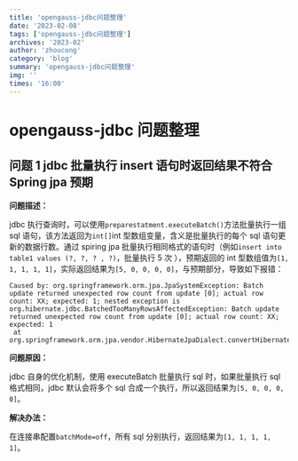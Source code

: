 ```yaml
---
title: 'opengauss-jdbc问题整理'
date: '2023-02-08'
tags: ['opengauss-jdbc问题整理']
archives: '2023-02'
author: 'zhoucong'
category: 'blog'
summary: 'opengauss-jdbc问题整理'
img: ''
times: '16:00'
---
```


# opengauss-jdbc 问题整理

## 问题 1 jdbc 批量执行 insert 语句时返回结果不符合 Spring jpa 预期

**问题描述：**

jdbc 执行查询时，可以使用`preparestatment.executeBatch()`方法批量执行一组 sql 语句，该方法返回为`int[]`int 型数组变量，含义是批量执行的每个 sql 语句更新的数据行数。通过 spiring jpa 批量执行相同格式的语句时（例如`insert into table1 values (?, ?, ? , ?)`，批量执行 5 次 ），预期返回的 int 型数组值为`[1, 1, 1, 1, 1]`，实际返回结果为`[5, 0, 0, 0, 0]`，与预期部分，导致如下报错：

```
Caused by: org.springframework.orm.jpa.JpaSystemException: Batch update returned unexpected row count from update [0]; actual row count: XX; expected: 1; nested exception is org.hibernate.jdbc.BatchedTooManyRowsAffectedException: Batch update returned unexpected row count from update [0]; actual row count: XX; expected: 1
 at org.springframework.orm.jpa.vendor.HibernateJpaDialect.convertHibernateAccessException(HibernateJpaDialect.java:331)
```

**问题原因：**

jdbc 自身的优化机制，使用 executeBatch 批量执行 sql 时，如果批量执行 sql 格式相同，jdbc 默认会将多个 sql 合成一个执行，所以返回结果为`[5, 0, 0, 0, 0]`。

**解决办法：**

在连接串配置`batchMode=off`，所有 sql 分别执行，返回结果为`[1, 1, 1, 1, 1]`。
